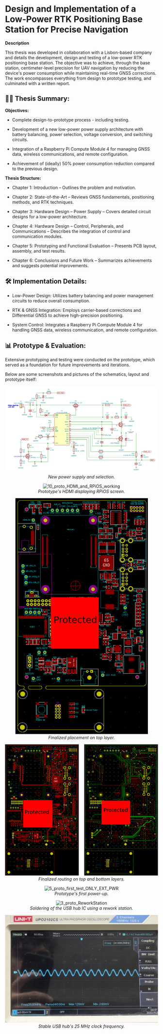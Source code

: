 <h1>Design and Implementation of a Low-Power RTK Positioning Base Station for Precise Navigation</h1>

<b>Description</b>

This thesis was developed in collaboration with a Lisbon-based company and details the development, design and testing of a low-power RTK positioning base station. The objective was to achieve, through the base station, centimeter-level precision for UAV navigation by reducing the device's power consumption while maintaining real-time GNSS corrections. The work encompasses everything from design to prototype testing, and culminated with a written report.

<h2>👨‍💻 Thesis Summary:</h2>

<b>Objectives:</b>

- Complete design-to-prototype process - including testing.

- Development of a new low-power power supply architecture with battery balancing, power selection, voltage conversion, and switching circuits.

- Integration of a Raspberry Pi Compute Module 4 for managing GNSS data, wireless communications, and remote configuration.

- Achievement of (ideally) 50% power consumption reduction compared to the previous design.

<b>Thesis Structure:</b>

- Chapter 1: Introduction – Outlines the problem and motivation.

- Chapter 2: State-of-the-Art – Reviews GNSS fundamentals, positioning methods, and RTK techniques.

- Chapter 3: Hardware Design – Power Supply – Covers detailed circuit designs for a low-power architecture.

- Chapter 4: Hardware Design – Control, Peripherals, and Communications – Describes the integration of control and communication modules.

- Chapter 5: Prototyping and Functional Evaluation – Presents PCB layout, assembly, and test results.

- Chapter 6: Conclusions and Future Work – Summarizes achievements and suggests potential improvements.

<h2>🛠️ Implementation Details:</h2>

- Low-Power Design: Utilizes battery balancing and power management circuits to reduce overall consumption.

- RTK & GNSS Integration: Employs carrier-based corrections and Differential GNSS to achieve high-precision positioning.

- System Control: Integrates a Raspberry Pi Compute Module 4 for handling GNSS data, wireless communication, and remote configuration.

<h2>📊 Prototype & Evaluation:</h2>

Extensive prototyping and testing were conducted on the prototype, which served as a foundation for future improvements and iterations.

<!-- Add your prototype images/screenshots here -->

Below are some screenshots and pictures of the schematics, layout and prototype itself:

<p align="center">
  <img src="https://github.com/danielftsilva/RTK-Base-Station/blob/main/Chapters/Figures/chapter3/Power_Supply_and_Selection_1.png" alt="Power_Supply_and_Selection_1">
  <br>
  <i>New power supply and selection.</i>
</p>

<p align="center">
  <img src="https://github.com/danielftsilva/RTK-Base-Station/blob/main/Chapters/Figures/chapter5/prototype/10_proto_HDMI_and_RPiOS_working.png" alt="10_proto_HDMI_and_RPiOS_working">
  <br>
  <i>Prototype's HDMI displaying RPiOS screen.</i>
</p>

<p align="center">
  <img src="https://github.com/danielftsilva/RTK-Base-Station/blob/main/Chapters/Figures/chapter5/placement_FULL.png" alt="placement_FULL">
  <br>
  <i>Finalized placement on top layer.</i>
</p>

<p align="center">
  <img src="https://github.com/danielftsilva/RTK-Base-Station/blob/main/Chapters/Figures/chapter5/7_routing_FULL_FCu_BCu.png" alt="7_routing_FULL_FCu_BCu">
  <br>
  <i>Finalized routing on top and bottom layers.</i>
</p>

<p align="center">
  <img src="https://github.com/danielftsilva/RTK-Base-Station/blob/main/Chapters/Figures/chapter5/prototype/5_proto_first_test_ONLY_EXT_PWR.png" alt="5_proto_first_test_ONLY_EXT_PWR">
  <br>
  <i>Prototype's first power-up.</i>
</p>

<p align="center">
  <img src="https://github.com/danielftsilva/RTK-Base-Station/blob/main/Chapters/Figures/chapter5/prototype/3_proto_ReworkStation.png" alt="3_proto_ReworkStation">
  <br>
  <i>Soldering of the USB hub IC using a rework station.</i>
</p>

<p align="center">
  <img src="https://github.com/danielftsilva/RTK-Base-Station/blob/main/Chapters/Figures/chapter5/prototype/25MHz_oscilloscope.png" alt="25MHz_oscilloscope">
  <br>
  <i>Stable USB hub's 25 MHz clock frequency.</i>
</p>

<!-- <img src="https://github.com/danielftsilva/RTK-Base-Station/blob/main/Chapters/Figures/chapter5/prototype/10_proto_HDMI_and_RPiOS_working.png" alt="10_proto_HDMI_and_RPiOS_working"/> -->
<!-- <img src="https://github.com/danielftsilva/RTK-Base-Station/blob/main/Chapters/Figures/chapter5/placement_FULL.png" alt="placement_FULL"/> -->
<!-- <img src="https://github.com/danielftsilva/RTK-Base-Station/blob/main/Chapters/Figures/chapter5/7_routing_FULL_FCu_BCu.png" alt="7_routing_FULL_FCu_BCu"/> -->
<!-- <img src="https://github.com/danielftsilva/RTK-Base-Station/blob/main/Chapters/Figures/chapter5/prototype/5_proto_first_test_ONLY_EXT_PWR.png" alt="5_proto_first_test_ONLY_EXT_PWR"/> -->
<!-- <img src="https://github.com/danielftsilva/RTK-Base-Station/blob/main/Chapters/Figures/chapter5/prototype/3_proto_ReworkStation.png" alt="3_proto_ReworkStation"/> -->
<!-- <img src="https://github.com/danielftsilva/RTK-Base-Station/blob/main/Chapters/Figures/chapter5/prototype/25MHz_oscilloscope.png" alt="25MHz_oscilloscope"/> -->

